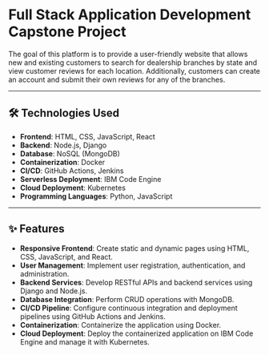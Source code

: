 # Full Stack Application Development Capstone Project

The goal of this platform is to provide a user-friendly website that allows new and existing customers to search for dealership branches by state and view customer reviews for each location. Additionally, customers can create an account and submit their own reviews for any of the branches.

---

## 🛠️ Technologies Used

- **Frontend**: HTML, CSS, JavaScript, React  
- **Backend**: Node.js, Django  
- **Database**: NoSQL (MongoDB)  
- **Containerization**: Docker  
- **CI/CD**: GitHub Actions, Jenkins  
- **Serverless Deployment**: IBM Code Engine  
- **Cloud Deployment**: Kubernetes  
- **Programming Languages**: Python, JavaScript  

---

## ✨ Features

- **Responsive Frontend**: Create static and dynamic pages using HTML, CSS, JavaScript, and React.  
- **User Management**: Implement user registration, authentication, and administration.  
- **Backend Services**: Develop RESTful APIs and backend services using Django and Node.js.  
- **Database Integration**: Perform CRUD operations with MongoDB.  
- **CI/CD Pipeline**: Configure continuous integration and deployment pipelines using GitHub Actions and Jenkins.  
- **Containerization**: Containerize the application using Docker.  
- **Cloud Deployment**: Deploy the containerized application on IBM Code Engine and manage it with Kubernetes.  
